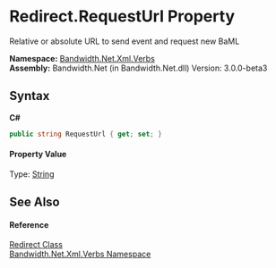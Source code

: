 ﻿# Redirect.RequestUrl Property 
 

Relative or absolute URL to send event and request new BaML

**Namespace:**&nbsp;<a href ="N_Bandwidth_Net_Xml_Verbs.md">Bandwidth.Net.Xml.Verbs</a><br />**Assembly:**&nbsp;Bandwidth.Net (in Bandwidth.Net.dll) Version: 3.0.0-beta3

## Syntax

**C#**<br />
``` C#
public string RequestUrl { get; set; }
```


#### Property Value
Type: <a href="http://msdn2.microsoft.com/en-us/library/s1wwdcbf" target="_blank">String</a>

## See Also


#### Reference
<a href ="T_Bandwidth_Net_Xml_Verbs_Redirect.md">Redirect Class</a><br /><a href ="N_Bandwidth_Net_Xml_Verbs.md">Bandwidth.Net.Xml.Verbs Namespace</a><br />